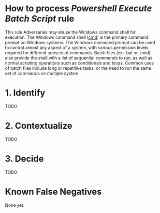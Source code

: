 # How to process *Powershell Execute Batch Script* rule
This rule Adversaries may abuse the Windows command shell for execution.
The Windows command shell ([cmd](https://attack.mitre.org/software/S0106)) is the primary command prompt on Windows systems.
The Windows command prompt can be used to control almost any aspect of a system, with various permission levels required for different subsets of commands.
Batch files (ex: .bat or .cmd) also provide the shell with a list of sequential commands to run, as well as normal scripting operations such as conditionals and loops.
Common uses of batch files include long or repetitive tasks, or the need to run the same set of commands on multiple system

# 1. Identify
TODO

# 2. Contextualize
TODO

# 3. Decide
TODO

# Known False Negatives
None yet.
